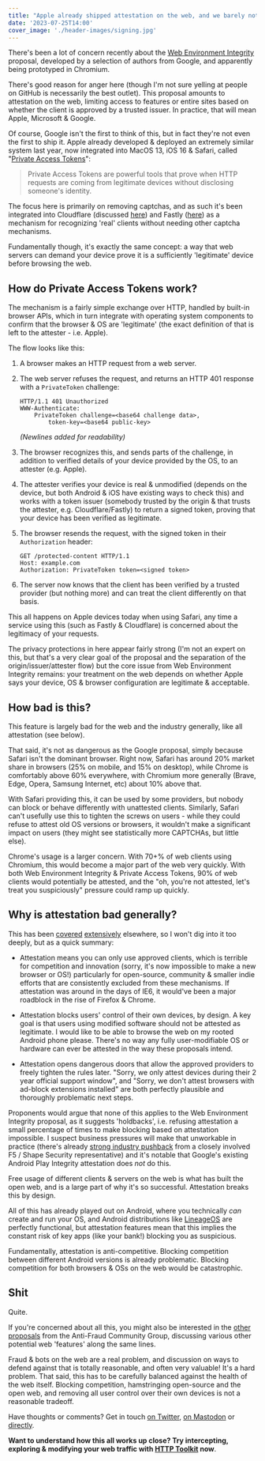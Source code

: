 ```yaml
---
title: "Apple already shipped attestation on the web, and we barely noticed"
date: '2023-07-25T14:00'
cover_image: './header-images/signing.jpg'
---
```


There's been a lot of concern recently about the [Web Environment Integrity](https://github.com/RupertBenWiser/Web-Environment-Integrity) proposal, developed by a selection of authors from Google, and apparently being prototyped in Chromium.

There's good reason for anger here (though I'm not sure yelling at people on GitHub is necessarily the best outlet). This proposal amounts to attestation on the web, limiting access to features or entire sites based on whether the client is approved by a trusted issuer. In practice, that will mean Apple, Microsoft & Google.

Of course, Google isn't the first to think of this, but in fact they're not even the first to ship it. Apple already developed & deployed an extremely similar system last year, now integrated into MacOS 13, iOS 16 & Safari, called "[Private Access Tokens](https://developer.apple.com/news/?id=huqjyh7k)":

> Private Access Tokens are powerful tools that prove when HTTP requests are coming from legitimate devices without disclosing someone's identity.

The focus here is primarily on removing captchas, and as such it's been integrated into Cloudflare (discussed [here](https://blog.cloudflare.com/eliminating-captchas-on-iphones-and-macs-using-new-standard/)) and Fastly ([here](https://www.fastly.com/blog/private-access-tokens-stepping-into-the-privacy-respecting-captcha-less)) as a mechanism for recognizing 'real' clients without needing other captcha mechanisms.

Fundamentally though, it's exactly the same concept: a way that web servers can demand your device prove it is a sufficiently 'legitimate' device before browsing the web.

## How do Private Access Tokens work?

The mechanism is a fairly simple exchange over HTTP, handled by built-in browser APIs, which in turn integrate with operating system components to confirm that the browser & OS are 'legitimate' (the exact definition of that is left to the attester - i.e. Apple).

The flow looks like this:

1. A browser makes an HTTP request from a web server.

2. The web server refuses the request, and returns an HTTP 401 response with a `PrivateToken` challenge:

    ```
    HTTP/1.1 401 Unauthorized
    WWW-Authenticate:
        PrivateToken challenge=<base64 challenge data>,
            token-key=<base64 public-key>
    ```

    _(Newlines added for readability)_

3. The browser recognizes this, and sends parts of the challenge, in addition to verified details of your device provided by the OS, to an attester (e.g. Apple).

4. The attester verifies your device is real & unmodified (depends on the device, but both Android & iOS have existing ways to check this) and works with a token issuer (somebody trusted by the origin & that trusts the attester, e.g. Cloudflare/Fastly) to return a signed token, proving that your device has been verified as legitimate.

5. The browser resends the request, with the signed token in their `Authorization` header:

    ```{3}
    GET /protected-content HTTP/1.1
    Host: example.com
    Authorization: PrivateToken token=<signed token>
    ```

6. The server now knows that the client has been verified by a trusted provider (but nothing more) and can treat the client differently on that basis.

This all happens on Apple devices today when using Safari, any time a service using this (such as Fastly & Cloudflare) is concerned about the legitimacy of your requests.

The privacy protections in here appear fairly strong (I'm not an expert on this, but that's a very clear goal of the proposal and the separation of the origin/issuer/attester flow) but the core issue from Web Environment Integrity remains: your treatment on the web depends on whether Apple says your device, OS & browser configuration are legitimate & acceptable.

## How bad is this?

This feature is largely bad for the web and the industry generally, like all attestation (see below).

That said, it's not as dangerous as the Google proposal, simply because Safari isn't the dominant browser. Right now, Safari has around 20% market share in browsers (25% on mobile, and 15% on desktop), while Chrome is comfortably above 60% everywhere, with Chromium more generally (Brave, Edge, Opera, Samsung Internet, etc) about 10% above that.

With Safari providing this, it can be used by some providers, but nobody can block or behave differently with unattested clients. Similarly, Safari can't usefully use this to tighten the screws on users - while they could refuse to attest old OS versions or browsers, it wouldn't make a significant impact on users (they might see statistically more CAPTCHAs, but little else).

Chrome's usage is a larger concern. With 70+% of web clients using Chromium, this would become a major part of the web very quickly. With both Web Environment Integrity & Private Access Tokens, 90% of web clients would potentially be attested, and the "oh, you're not attested, let's treat you suspiciously" pressure could ramp up quickly.

## Why is attestation bad generally?

This has been [covered](https://arstechnica.com/gadgets/2023/07/googles-web-integrity-api-sounds-like-drm-for-the-web/) [extensively](https://gabrielsieben.tech/2022/07/29/remote-assertion-is-coming-back-how-much-freedom-will-it-take/) elsewhere, so I won't dig into it too deeply, but as a quick summary:

* Attestation means you can only use approved clients, which is terrible for competition and innovation (sorry, it's now impossible to make a new browser or OS!) particularly for open-source, community & smaller indie efforts that are consistently excluded from these mechanisms. If attestation was around in the days of IE6, it would've been a major roadblock in the rise of Firefox & Chrome.

* Attestation blocks users' control of their own devices, by design. A key goal is that users using modified software should not be attested as legitimate. I would like to be able to browse the web on my rooted Android phone please. There's no way any fully user-modifiable OS or hardware can ever be attested in the way these proposals intend.

* Attestation opens dangerous doors that allow the approved providers to freely tighten the rules later. "Sorry, we only attest devices during their 2 year official support window", and "Sorry, we don't attest browsers with ad-block extensions installed" are both perfectly plausible and thoroughly problematic next steps.

Proponents would argue that none of this applies to the Web Environment Integrity proposal, as it suggests 'holdbacks', i.e. refusing attestation a small percentage of times to make blocking based on attestation impossible. I suspect business pressures will make that unworkable in practice (there's already [strong industry pushback](https://github.com/RupertBenWiser/Web-Environment-Integrity/issues/5) from a closely involved F5 / Shape Security representative) and it's notable that Google's existing Android Play Integrity attestation does _not_ do this.

Free usage of different clients & servers on the web is what has built the open web, and is a large part of why it's so successful. Attestation breaks this by design.

All of this has already played out on Android, where you technically _can_ create and run your OS, and Android distributions like [LineageOS](https://lineageos.org/) are perfectly functional, but attestation features mean that this implies the constant risk of key apps (like your bank!) blocking you as suspicious.

Fundamentally, attestation is anti-competitive. Blocking competition between different Android versions is already problematic. Blocking competition for both browsers & OSs on the web would be catastrophic.

## Shit

Quite.

If you're concerned about all this, you might also be interested in the [other proposals](https://github.com/antifraudcg/proposals/issues) from the Anti-Fraud Community Group, discussing various other potential web 'features' along the same lines.

Fraud & bots on the web are a real problem, and discussion on ways to defend against that is totally reasonable, and often very valuable! It's a hard problem. That said, this has to be carefully balanced against the health of the web itself. Blocking competition, hamstringing open-source and the open web, and removing all user control over their own devices is not a reasonable tradeoff.

Have thoughts or comments? Get in touch [on Twitter](https://twitter.com/pimterry), [on Mastodon](https://toot.cafe/@pimterry) or [directly](https://httptoolkit.com/contact/).

**Want to understand how this all works up close? Try intercepting, exploring & modifying your web traffic with [HTTP Toolkit](https://httptoolkit.com) now**.